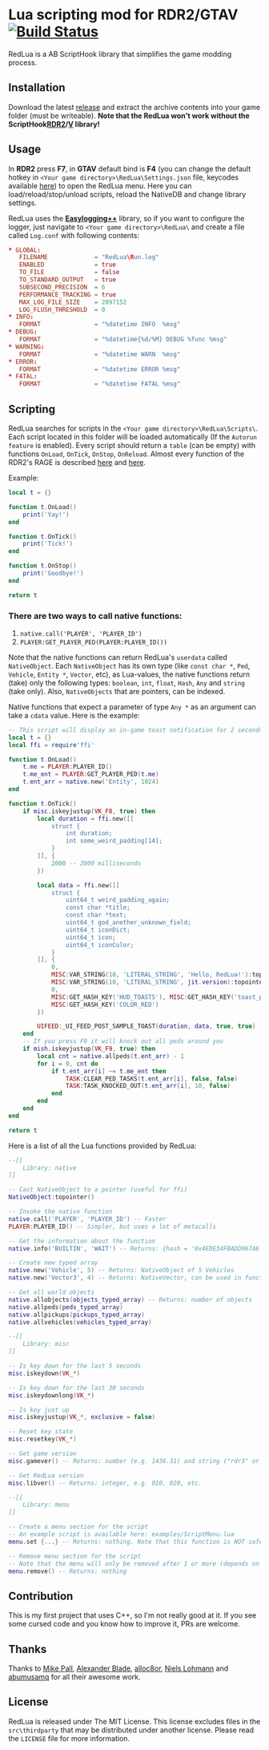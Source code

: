 # Lua scripting mod for RDR2/GTAV [![Build Status](https://github.com/igor725/RedLua/actions/workflows/release.yml/badge.svg)](https://github.com/igor725/RedLua/actions/workflows/release.yml)

RedLua is a AB ScriptHook library that simplifies the game modding process.

## Installation

Download the latest [release](https://github.com/igor725/RedLua/releases) and extract the archive contents into your game folder (must be writeable). **Note that the RedLua won't work without the ScriptHook[RDR2](https://www.dev-c.com/rdr2/scripthookrdr2/)/[V](http://www.dev-c.com/gtav/scripthookv/) library!**

## Usage
In **RDR2** press **F7**, in **GTAV** default bind is **F4** (you can change the default hotkey in `<Your game directory>\RedLua\Settings.json` file, keycodes available [here](https://cherrytree.at/misc/vk.htm)) to open the RedLua menu. Here you can load/reload/stop/unload scripts, reload the NativeDB and change library settings.

RedLua uses the [**Easylogging++**](https://github.com/amrayn/easyloggingpp#configuration) library, so if you want to configure the logger, just navigate to `<Your game directory>\RedLua\` and create a file called `Log.conf` with following contents:
```conf
* GLOBAL:
   FILENAME             = "RedLua\Run.log"
   ENABLED              = true
   TO_FILE              = false
   TO_STANDARD_OUTPUT   = true
   SUBSECOND_PRECISION  = 6
   PERFORMANCE_TRACKING = true
   MAX_LOG_FILE_SIZE    = 2097152
   LOG_FLUSH_THRESHOLD  = 0
* INFO:
   FORMAT               = "%datetime INFO  %msg"
* DEBUG:
   FORMAT               = "%datetime{%d/%M} DEBUG %func %msg"
* WARNING:
   FORMAT               = "%datetime WARN  %msg"
* ERROR:
   FORMAT               = "%datetime ERROR %msg"
* FATAL:
   FORMAT               = "%datetime FATAL %msg"

```

## Scripting

RedLua searches for scripts in the `<Your game directory>\RedLua\Scripts\`. Each script located in this folder will be loaded automatically (If the `Autorun feature` is enabled). Every script should return a `table` (can be empty) with functions `OnLoad`, `OnTick`, `OnStop`, `OnReload`. Almost every function of the RDR2's RAGE is described [here](https://alloc8or.re/rdr3/nativedb/) and [here](https://www.rdr2mods.com/nativedb/index/builtin/).

Example:
```lua
local t = {}

function t.OnLoad()
	print('Yay!')
end

function t.OnTick()
	print('Tick!')
end

function t.OnStop()
	print('Goodbye!')
end

return t
```

### There are two ways to call native functions:
1. `native.call('PLAYER', 'PLAYER_ID')`
2. `PLAYER:GET_PLAYER_PED(PLAYER:PLAYER_ID())`

Note that the native functions can return RedLua's `userdata` called `NativeObject`. Each `NativeObject` has its own type (like `const char *`, `Ped`, `Vehicle`, `Entity *`, `Vector`, etc), as Lua-values, the native functions return (take) only the following types: `boolean`, `int`, `float`, `Hash`, `Any` and `string` (take only). Also, `NativeObjects` that are pointers, can be indexed.

Native functions that expect a parameter of type `Any *` as an argument can take a `cdata` value. Here is the example:
```lua
-- This script will display an in-game toast notification for 2 seconds when F8 key is released
local t = {}
local ffi = require'ffi'

function t.OnLoad()
	t.me = PLAYER:PLAYER_ID()
	t.me_ent = PLAYER:GET_PLAYER_PED(t.me)
	t.ent_arr = native.new('Entity', 1024)
end

function t.OnTick()
	if misc.iskeyjustup(VK_F8, true) then
		local duration = ffi.new([[
			struct {
				int duration;
				int some_weird_padding[14];
			}
		]], {
			2000 -- 2000 milliseconds
		})

		local data = ffi.new([[
			struct {
				uint64_t weird_padding_again;
				const char *title;
				const char *text;
				uint64_t god_another_unknown_field;
				uint64_t iconDict;
				uint64_t icon;
				uint64_t iconColor;
			}
		]], {
			0,
			MISC:VAR_STRING(10, 'LITERAL_STRING', 'Hello, RedLua!'):topointer(),
			MISC:VAR_STRING(10, 'LITERAL_STRING', jit.version):topointer(),
			0,
			MISC:GET_HASH_KEY('HUD_TOASTS'), MISC:GET_HASH_KEY('toast_player_deadeye'),
			MISC:GET_HASH_KEY('COLOR_RED')
		})

		UIFEED:_UI_FEED_POST_SAMPLE_TOAST(duration, data, true, true)
	end
	-- If you press F9 it will knock out all peds around you
	if mish.iskeyjustup(VK_F9, true) then
		local cnt = native.allpeds(t.ent_arr) - 1
		for i = 0, cnt do
			if t.ent_arr[i] ~= t.me_ent then
				TASK:CLEAR_PED_TASKS(t.ent_arr[i], false, false)
				TASK:TASK_KNOCKED_OUT(t.ent_arr[i], 10, false)
			end
		end
	end
end

return t
```

Here is a list of all the Lua functions provided by RedLua:

```lua
--[[
	Library: native
]]

-- Cast NativeObject to a pointer (useful for ffi)
NativeObject:topointer()

-- Invoke the native function
native.call('PLAYER', 'PLAYER_ID') -- Faster
PLAYER:PLAYER_ID() -- Simpler, but uses a lot of metacalls

-- Get the information about the function
native.info('BUILTIN', 'WAIT') -- Returns: {hash = '0x4EDE34FBADD967A6', build = 1207, returns = 'void', params = {[1] = {type = 'int', name = 'ms'}}} or nothing if specified function does not exists

-- Create new typed array
native.new('Vehicle', 5) -- Returns: NativeObject of 5 Vehicles
native.new('Vector3', 4) -- Returns: NativeVector, can be used in functions like ENTITY:GET_ENTITY_MATRIX(...)

-- Get all world objects
native.allobjects(objects_typed_array) -- Returns: number of objects
native.allpeds(peds_typed_array)
native.allpickups(pickups_typed_array)
native.allvehicles(vehicles_typed_array)

--[[
	Library: misc
]]

-- Is key down for the last 5 seconds
misc.iskeydown(VK_*)

-- Is key down for the last 30 seconds
misc.iskeydownlong(VK_*)

-- Is key just up
misc.iskeyjustup(VK_*, exclusive = false)

-- Reset key state
misc.resetkey(VK_*)

-- Get game version
misc.gamever() -- Returns: number (e.g. 1436.31) and string ("rdr3" or "gta5")

-- Get RedLua version
misc.libver() -- Returns: integer, e.g. 010, 020, etc.

--[[
	Library: menu
]]

-- Create a menu section for the script
-- An example script is available here: examples/ScriptMenu.lua
menu.set {...} -- Returns: nothing. Note that this function is NOT safe, it may throw an Lua error.

-- Remove menu section for the script
-- Note that the menu will only be removed after 1 or more (depends on the number of submenus) full garbage collection steps!
menu.remove() -- Returns: nothing
```

## Contribution

This is my first project that uses C++, so I'm not really good at it. If you see some cursed code and you know how to improve it, PRs are welcome.

## Thanks

Thanks to [Mike Pall](https://github.com/LuaJIT/LuaJIT), [Alexander Blade](https://www.dev-c.com/rdr2/scripthookrdr2/), [alloc8or](https://github.com/alloc8or/rdr3-nativedb-data), [Niels Lohmann](https://github.com/nlohmann/json) and [abumusamq](https://github.com/amrayn/easyloggingpp) for all their awesome work.

## License

RedLua is released under The MIT License. This license excludes files in the `src\thirdparty` that may be distributed under another license. Please read the `LICENSE` file for more information.
